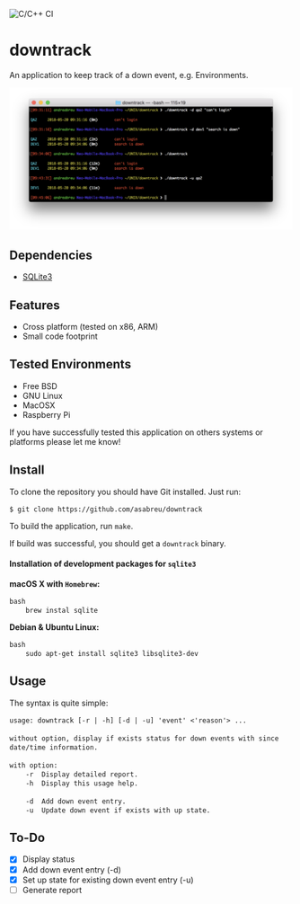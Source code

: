 ![C/C++ CI](https://github.com/asabreu/downtrack/workflows/C/C++%20CI/badge.svg)

# downtrack

An application to keep track of a down event, e.g. Environments.

![Simple](screenShot_1.png)

Dependencies
------------

* [SQLite3][sqlite3] 

[sqlite3]: https://www.sqlite.org/index.html

Features
--------

* Cross platform (tested on x86, ARM)
* Small code footprint

Tested Environments
-------------------

* Free BSD
* GNU Linux
* MacOSX
* Raspberry Pi

If you have successfully tested this application on others systems or platforms please let me know!

Install
-------

To clone the repository you should have Git installed. Just run:

	$ git clone https://github.com/asabreu/downtrack

To build the application, run `make`.

If build was successful, you should get a `downtrack` binary.

#### Installation of development packages for `sqlite3`

**macOS X with `Homebrew`:**

```
bash
    brew instal sqlite
```

**Debian & Ubuntu Linux:**

```
bash
    sudo apt-get install sqlite3 libsqlite3-dev    
```

Usage
-----

The syntax is quite simple:

```
usage: downtrack [-r | -h] [-d | -u] 'event' <'reason'> ...

without option, display if exists status for down events with since date/time information.

with option:
	-r	Display detailed report.
	-h	Display this usage help.

	-d	Add down event entry.
	-u	Update down event if exists with up state.
```

To-Do
-----

- [x] Display status
- [x] Add down event entry (-d)
- [x] Set up state for existing down event entry (-u)
- [ ] Generate report
